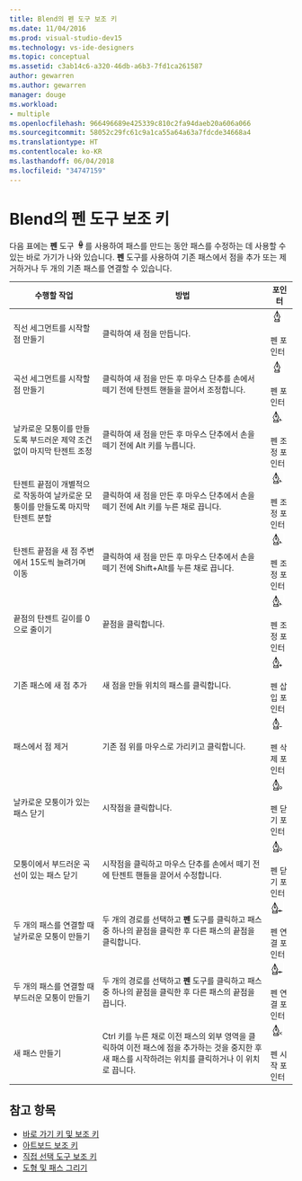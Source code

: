 ```yaml
---
title: Blend의 펜 도구 보조 키
ms.date: 11/04/2016
ms.prod: visual-studio-dev15
ms.technology: vs-ide-designers
ms.topic: conceptual
ms.assetid: c3ab14c6-a320-46db-a6b3-7fd1ca261587
author: gewarren
ms.author: gewarren
manager: douge
ms.workload:
- multiple
ms.openlocfilehash: 966496689e425339c810c2fa94daeb20a606a066
ms.sourcegitcommit: 58052c29fc61c9a1ca55a64a63a7fdcde34668a4
ms.translationtype: HT
ms.contentlocale: ko-KR
ms.lasthandoff: 06/04/2018
ms.locfileid: "34747159"
---
```

# <a name="pen-tool-modifier-keys-in-blend"></a>Blend의 펜 도구 보조 키
다음 표에는 **펜** 도구 ![](../designers/media/d514358f-185a-412f-a55d-36633b25dc8a.png)를 사용하여 패스를 만드는 동안 패스를 수정하는 데 사용할 수 있는 바로 가기가 나와 있습니다. **펜** 도구를 사용하여 기존 패스에서 점을 추가 또는 제거하거나 두 개의 기존 패스를 연결할 수 있습니다.

|수행할 작업|방법|포인터|
|-----------------------|-------------|-------------|
|직선 세그먼트를 시작할 점 만들기|클릭하여 새 점을 만듭니다.|![](../designers/media/0bfb1b71-80ac-4ad4-aed8-40e09f8b7ab8.png)<br /><br /> 펜 포인터|
|곡선 세그먼트를 시작할 점 만들기|클릭하여 새 점을 만든 후 마우스 단추를 손에서 떼기 전에 탄젠트 핸들을 끌어서 조정합니다.|![](../designers/media/0bfb1b71-80ac-4ad4-aed8-40e09f8b7ab8.png)<br /><br /> 펜 포인터|
|날카로운 모퉁이를 만들도록 부드러운 제약 조건 없이 마지막 탄젠트 조정|클릭하여 새 점을 만든 후 마우스 단추에서 손을 떼기 전에 Alt 키를 누릅니다.|![](../designers/media/317e5475-b70c-489f-9477-110a98639ade.png)<br /><br /> 펜 조정 포인터|
|탄젠트 끝점이 개별적으로 작동하여 날카로운 모퉁이를 만들도록 마지막 탄젠트 분할|클릭하여 새 점을 만든 후 마우스 단추에서 손을 떼기 전에 Alt 키를 누른 채로 끕니다.|![](../designers/media/317e5475-b70c-489f-9477-110a98639ade.png)<br /><br /> 펜 조정 포인터|
|탄젠트 끝점을 새 점 주변에서 15도씩 늘려가며 이동|클릭하여 새 점을 만든 후 마우스 단추에서 손을 떼기 전에 Shift+Alt를 누른 채로 끕니다.|![](../designers/media/317e5475-b70c-489f-9477-110a98639ade.png)<br /><br /> 펜 조정 포인터|
|끝점의 탄젠트 길이를 0으로 줄이기|끝점을 클릭합니다.|![](../designers/media/317e5475-b70c-489f-9477-110a98639ade.png)<br /><br /> 펜 조정 포인터|
|기존 패스에 새 점 추가|새 점을 만들 위치의 패스를 클릭합니다.|![](../designers/media/b004ad5a-33a4-46ae-81c0-20be0d819332.png)<br /><br /> 펜 삽입 포인터|
|패스에서 점 제거|기존 점 위를 마우스로 가리키고 클릭합니다.|![](../designers/media/08a64b78-f3df-4730-8169-c56b5631b071.png)<br /><br /> 펜 삭제 포인터|
|날카로운 모퉁이가 있는 패스 닫기|시작점을 클릭합니다.|![](../designers/media/a12fd3b4-a553-4762-b01c-c35efa594362.png)<br /><br /> 펜 닫기 포인터|
|모퉁이에서 부드러운 곡선이 있는 패스 닫기|시작점을 클릭하고 마우스 단추를 손에서 떼기 전에 탄젠트 핸들을 끌어서 수정합니다.|![](../designers/media/a12fd3b4-a553-4762-b01c-c35efa594362.png)<br /><br /> 펜 닫기 포인터|
|두 개의 패스를 연결할 때 날카로운 모퉁이 만들기|두 개의 경로를 선택하고 **펜** 도구를 클릭하고 패스 중 하나의 끝점을 클릭한 후 다른 패스의 끝점을 클릭합니다.|![](../designers/media/bd12dfa4-112e-4f37-9765-3479e6b69894.png)<br /><br /> 펜 연결 포인터|
|두 개의 패스를 연결할 때 부드러운 모퉁이 만들기|두 개의 경로를 선택하고 **펜** 도구를 클릭하고 패스 중 하나의 끝점을 클릭한 후 다른 패스의 끝점을 끕니다.|![](../designers/media/bd12dfa4-112e-4f37-9765-3479e6b69894.png)<br /><br /> 펜 연결 포인터|
|새 패스 만들기|Ctrl 키를 누른 채로 이전 패스의 외부 영역을 클릭하여 이전 패스에 점을 추가하는 것을 중지한 후 새 패스를 시작하려는 위치를 클릭하거나 이 위치로 끕니다.|![](../designers/media/69758176-5f53-465b-808c-f13fd1a0b3f2.png)<br /><br /> 펜 시작 포인터|

## <a name="see-also"></a>참고 항목

- [바로 가기 키 및 보조 키](../designers/keyboard-shortcuts-and-modifier-keys-in-blend.md)
- [아트보드 보조 키](../designers/artboard-modifier-keys-in-blend.md)
- [직접 선택 도구 보조 키](../designers/direct-selection-tool-modifier-keys-in-blend.md)
- [도형 및 패스 그리기](../designers/draw-shapes-and-paths.md)